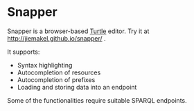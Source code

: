 Snapper
====

Snapper is a browser-based [Turtle](http://www.w3.org/TR/turtle/) editor. Try it at http://jiemakel.github.io/snapper/ .

It supports:
* Syntax highlighting
* Autocompletion of resources
* Autocompletion of prefixes
* Loading and storing data into an endpoint

Some of the functionalities require suitable SPARQL endpoints.
